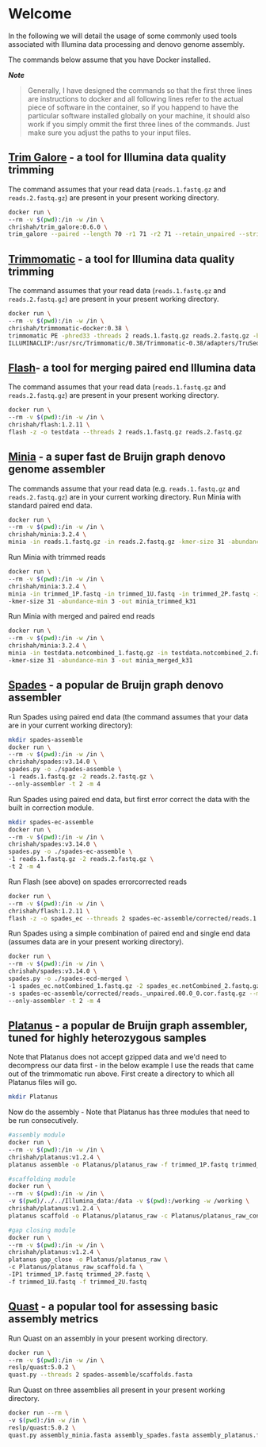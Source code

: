 # Welcome

In the following we will detail the usage of some commonly used tools associated with Illumina data processing and denovo genome assembly.

The commands below assume that you have Docker installed.

***Note***
> Generally, I have designed the commands so that the first three lines are instructions to docker and all following lines refer to the actual piece of software in the container, so if you happend to have the particular software installed globally on your machine, it should also work if you simply ommit the first three lines of the commands. Just make sure you adjust the paths to your input files.


## [Trim Galore](https://github.com/FelixKrueger/TrimGalore) - a tool for Illumina data quality trimming
The command assumes that your read data (`reads.1.fastq.gz` and `reads.2.fastq.gz`) are present in your present working directory.
```bash
docker run \
--rm -v $(pwd):/in -w /in \
chrishah/trim_galore:0.6.0 \
trim_galore --paired --length 70 -r1 71 -r2 71 --retain_unpaired --stringency 2 --quality 30 reads.1.fastq.gz reads.2.fastq.gz   
```


## [Trimmomatic](http://www.usadellab.org/cms/?page=trimmomatic) - a tool for Illumina data quality trimming

The command assumes that your read data (`reads.1.fastq.gz` and `reads.2.fastq.gz`) are present in your present working directory.
```bash
docker run \
--rm -v $(pwd):/in -w /in \
chrishah/trimmomatic-docker:0.38 \
trimmomatic PE -phred33 -threads 2 reads.1.fastq.gz reads.2.fastq.gz -baseout trimmed.fastq LEADING:30 TRAILING:30 SLIDINGWINDOW:5:15 MINLEN:120 \
ILLUMINACLIP:/usr/src/Trimmomatic/0.38/Trimmomatic-0.38/adapters/TruSeq3-PE.fa:2:30:10
```

## [Flash](https://ccb.jhu.edu/software/FLASH/)- a tool for merging paired end Illumina data

The command assumes that your read data (`reads.1.fastq.gz` and `reads.2.fastq.gz`) are present in your present working directory.
```bash
docker run \
--rm -v $(pwd):/in -w /in \
chrishah/flash:1.2.11 \
flash -z -o testdata --threads 2 reads.1.fastq.gz reads.2.fastq.gz
```

## [Minia](http://minia.genouest.org) - a super fast de Bruijn graph denovo genome assembler

The commands assume that your read data (e.g. `reads.1.fastq.gz` and `reads.2.fastq.gz`) are in your current working directory.
Run Minia with standard paired end data.
```bash
docker run \
--rm -v $(pwd):/in -w /in \
chrishah/minia:3.2.4 \
minia -in reads.1.fastq.gz -in reads.2.fastq.gz -kmer-size 31 -abundance-min 3 -out minia_k31
```

Run Minia with trimmed reads
```bash
docker run \
--rm -v $(pwd):/in -w /in \
chrishah/minia:3.2.4 \
minia -in trimmed_1P.fastq -in trimmed_1U.fastq -in trimmed_2P.fastq -in trimmed_2U.fastq \
-kmer-size 31 -abundance-min 3 -out minia_trimmed_k31
```

Run Minia with merged and paired end reads
```bash
docker run \
--rm -v $(pwd):/in -w /in \ 
chrishah/minia:3.2.4 \
minia -in testdata.notcombined_1.fastq.gz -in testdata.notcombined_2.fastq.gz -in testdata.extendedfrags.fastq.gz \
-kmer-size 31 -abundance-min 3 -out minia_merged_k31
```

## [Spades](http://bioinf.spbau.ru/en/spades) - a popular de Bruijn graph denovo assembler

Run Spades using paired end data (the command assumes that your data are in your current working directory):
```bash
mkdir spades-assemble
docker run \
--rm -v $(pwd):/in -w /in \
chrishah/spades:v3.14.0 \
spades.py -o ./spades-assemble \
-1 reads.1.fastq.gz -2 reads.2.fastq.gz \
--only-assembler -t 2 -m 4
```

Run Spades using paired end data, but first error correct the data with the built in correction module.
```bash
mkdir spades-ec-assemble
docker run \
--rm -v $(pwd):/in -w /in \
chrishah/spades:v3.14.0 \
spades.py -o ./spades-ec-assemble \
-1 reads.1.fastq.gz -2 reads.2.fastq.gz \
-t 2 -m 4
```

Run Flash (see above) on spades errorcorrected reads
```bash
docker run \
--rm -v $(pwd):/in -w /in \
chrishah/flash:1.2.11 \
flash -z -o spades_ec --threads 2 spades-ec-assemble/corrected/reads.1.fastq.00.0_0.cor.fastq.gz spades-ec-assemble/corrected/reads.2.fastq.00.0_0.cor.fastq.gz
```

Run Spades using a simple combination of paired end and single end data (assumes data are in your present working directory).
```bash
docker run \
--rm -v $(pwd):/in -w /in \
chrishah/spades:v3.14.0 \
spades.py -o ./spades-ecd-merged \
-1 spades_ec.notCombined_1.fastq.gz -2 spades_ec.notCombined_2.fastq.gz \
-s spades-ec-assemble/corrected/reads._unpaired.00.0_0.cor.fastq.gz --merged spades_ec.extendedFrags.fastq.gz \
--only-assembler -t 2 -m 4
```

## [Platanus](http://platanus.bio.titech.ac.jp/) - a popular de Bruijn graph assembler, tuned for highly heterozygous samples

Note that Platanus does not accept gzipped data and we'd need to decompress our data first - in the below example I use the reads that came out of the trimmomatic run above.
First create a directory to which all Platanus files will go.
```bash
mkdir Platanus
```
Now do the assembly - Note that Platanus has three modules that need to be run consecutively.
```bash
#assembly module
docker run \
--rm -v $(pwd):/in -w /in \
chrishah/platanus:v1.2.4 \
platanus assemble -o Platanus/platanus_raw -f trimmed_1P.fastq trimmed_2P.fastq -t 2 -m 4

#scaffolding module
docker run \
--rm -v $(pwd):/in -w /in \
-v $(pwd)/../../Illumina_data:/data -v $(pwd):/working -w /working \
chrishah/platanus:v1.2.4 \
platanus scaffold -o Platanus/platanus_raw -c Platanus/platanus_raw_contig.fa -b Platanus/platanus_raw_contigBubble.fa -IP1 trimmed_1P.fastq trimmed_2P.fastq -t 2

#gap closing module
docker run \
--rm -v $(pwd):/in -w /in \
chrishah/platanus:v1.2.4 \
platanus gap_close -o Platanus/platanus_raw \
-c Platanus/platanus_raw_scaffold.fa \
-IP1 trimmed_1P.fastq trimmed_2P.fastq \
-f trimmed_1U.fastq -f trimmed_2U.fastq
```

## [Quast](http://bioinf.spbau.ru/quast) - a popular tool for assessing basic assembly metrics

Run Quast on an assembly in your present working directory.
```bash
docker run \ 
--rm -v $(pwd):/in -w /in \
reslp/quast:5.0.2 \
quast.py --threads 2 spades-assemble/scaffolds.fasta
```

Run Quast on three assemblies all present in your present working directory.
```bash
docker run --rm \
-v $(pwd):/in -w /in \
reslp/quast:5.0.2 \
quast.py assembly_minia.fasta assembly_spades.fasta assembly_platanus.fasta
```
